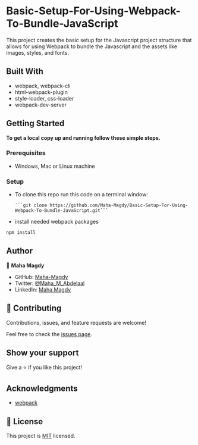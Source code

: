 # Basic-Setup-For-Using-Webpack-To-Bundle-JavaScript

This project creates the basic setup for the Javascript project structure that allows for using Webpack to bundle the Javascript and the assets like images, styles, and fonts.

## Built With

- webpack, webpack-cli
- html-webpack-plugin
- style-loader, css-loader
- webpack-dev-server

## Getting Started

**To get a local copy up and running follow these simple steps.**

### Prerequisites

- Windows, Mac or Linux machine 

### Setup

- To clone this repo run this code on a terminal window: 

      ```git clone https://github.com/Maha-Magdy/Basic-Setup-For-Using-Webpack-To-Bundle-JavaScript.git```

- install needed webpack packages

```sh
npm install
```

## Author

👤 **Maha Magdy**

- GitHub: [Maha-Magdy](https://github.com/Maha-Magdy)
- Twitter: [@Maha_M_Abdelaal](https://twitter.com/Maha_M_Abdelaal)
- LinkedIn: [Maha Magdy](https://www.linkedin.com/in/maha-magdy-abdelaal/)


## 🤝 Contributing

Contributions, issues, and feature requests are welcome!

Feel free to check the [issues page]( https://github.com/Maha-Magdy/Basic-Setup-For-Using-Webpack-To-Bundle-JavaScript/issues ).

## Show your support

Give a ⭐️ if you like this project!

## Acknowledgments

- [webpack](https://webpack.js.org/)

## 📝 License

This project is [MIT](./LICENSE) licensed.


